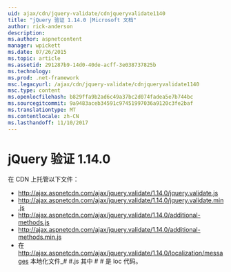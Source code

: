 ```yaml
---
uid: ajax/cdn/jquery-validate/cdnjqueryvalidate1140
title: "jQuery 验证 1.14.0 |Microsoft 文档"
author: rick-anderson
description: 
ms.author: aspnetcontent
manager: wpickett
ms.date: 07/26/2015
ms.topic: article
ms.assetid: 291287b9-14d0-40de-acff-3e038737825b
ms.technology: 
ms.prod: .net-framework
msc.legacyurl: /ajax/cdn/jquery-validate/cdnjqueryvalidate1140
msc.type: content
ms.openlocfilehash: b829ffa9b2ad6c49a37bc2d074fadea5e7b744bc
ms.sourcegitcommit: 9a9483aceb34591c97451997036a9120c3fe2baf
ms.translationtype: MT
ms.contentlocale: zh-CN
ms.lasthandoff: 11/10/2017
---
```

<a name="jquery-validation-1140"></a>jQuery 验证 1.14.0
====================
在 CDN 上托管以下文件：

- http://ajax.aspnetcdn.com/ajax/jquery.validate/1.14.0/jquery.validate.js
- http://ajax.aspnetcdn.com/ajax/jquery.validate/1.14.0/jquery.validate.min.js
- http://ajax.aspnetcdn.com/ajax/jquery.validate/1.14.0/additional-methods.js
- http://ajax.aspnetcdn.com/ajax/jquery.validate/1.14.0/additional-methods.min.js
- 在 http://ajax.aspnetcdn.com/ajax/jquery.validate/1.14.0/localization/messages 本地化文件\_# #.js 其中 # # 是 loc 代码。
